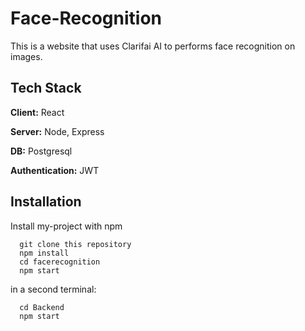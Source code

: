 # Face-Recognition

This is a website that uses Clarifai AI to performs face recognition on images.

## Tech Stack

**Client:** React 

**Server:** Node, Express

**DB:** Postgresql

**Authentication:** JWT

## Installation

Install my-project with npm

```
  git clone this repository
  npm install
  cd facerecognition
  npm start
```

  in a second terminal: 
``` 
  cd Backend
  npm start
```

